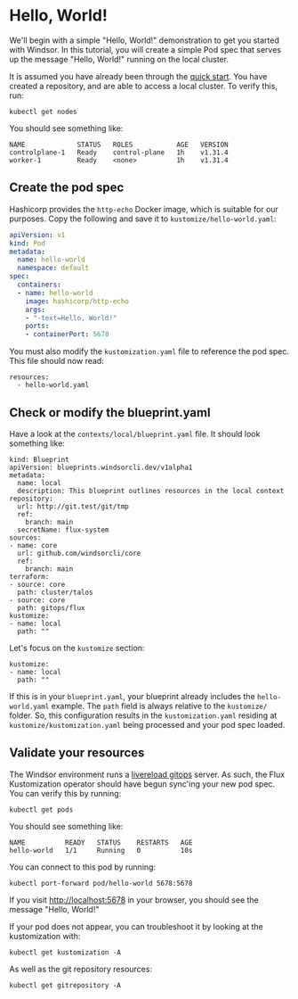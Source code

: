 # Hello, World!
We'll begin with a simple "Hello, World!" demonstration to get you started with Windsor. In this tutorial, you will create a simple Pod spec that serves up the message "Hello, World!" running on the local cluster.

It is assumed you have already been through the [quick start](macos-quick-start.md). You have created a repository, and are able to access a local cluster. To verify this, run:

```
kubectl get nodes
```

You should see something like:

```
NAME             STATUS   ROLES           AGE   VERSION
controlplane-1   Ready    control-plane   1h    v1.31.4
worker-1         Ready    <none>          1h    v1.31.4
```

## Create the pod spec
Hashicorp provides the `http-echo` Docker image, which is suitable for our purposes. Copy the following and save it to `kustomize/hello-world.yaml`:

```yaml
apiVersion: v1
kind: Pod
metadata:
  name: hello-world
  namespace: default
spec:
  containers:
  - name: hello-world
    image: hashicorp/http-echo
    args:
    - "-text=Hello, World!"
    ports:
    - containerPort: 5678
```

You must also modify the `kustomization.yaml` file to reference the pod spec. This file should now read:

```
resources:
  - hello-world.yaml
```

## Check or modify the blueprint.yaml
Have a look at the `contexts/local/blueprint.yaml` file. It should look something like:

```
kind: Blueprint
apiVersion: blueprints.windsorcli.dev/v1alpha1
metadata:
  name: local
  description: This blueprint outlines resources in the local context
repository:
  url: http://git.test/git/tmp
  ref:
    branch: main
  secretName: flux-system
sources:
- name: core
  url: github.com/windsorcli/core
  ref:
    branch: main
terraform:
- source: core
  path: cluster/talos
- source: core
  path: gitops/flux
kustomize:
- name: local
  path: ""
```

Let's focus on the `kustomize` section:

```
kustomize:
- name: local
  path: ""
```

If this is in your `blueprint.yaml`, your blueprint already includes the `hello-world.yaml` example. The `path` field is always relative to the `kustomize/` folder. So, this configuration results in the `kustomization.yaml` residing at `kustomize/kustomization.yaml` being processed and your pod spec loaded.

## Validate your resources
The Windsor environment runs a [livereload gitops](../guides/local-workstation.md#local-gitops) server. As such, the Flux Kustomization operator should have begun sync'ing your new pod spec. You can verify this by running:

```
kubectl get pods
```

You should see something like:

```
NAME          READY   STATUS    RESTARTS   AGE
hello-world   1/1     Running   0          10s
```

You can connect to this pod by running:

```
kubectl port-forward pod/hello-world 5678:5678
```

If you visit [http://localhost:5678](http://localhost:5678) in your browser, you should see the message "Hello, World!"

If your pod does not appear, you can troubleshoot it by looking at the kustomization with:

```
kubectl get kustomization -A
```

As well as the git repository resources:

```
kubectl get gitrepository -A
```
